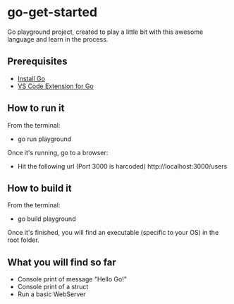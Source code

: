 # go-get-started
Go playground project, created to play a little bit with this awesome language and learn in the process.

## Prerequisites
- [Install Go](https://golang.org/)
- [VS Code Extension for Go](https://github.com/microsoft/vscode-go)

## How to run it
From the terminal:
- go run playground

Once it's running, go to a browser:
- Hit the following url (Port 3000 is harcoded) http://localhost:3000/users

## How to build it
From the terminal:
- go build playground

Once it's finished, you will find an executable (specific to your OS) in the root folder.

## What you will find so far
- Console print of message "Hello Go!"
- Console print of a struct
- Run a basic WebServer
